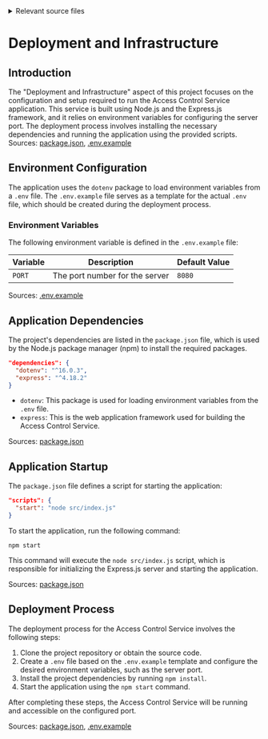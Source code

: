 <details>
<summary>Relevant source files</summary>

The following files were used as context for generating this wiki page:

- [.env.example](https://github.com/aanickode/access-control-service/blob/main/.env.example)
- [package.json](https://github.com/aanickode/access-control-service/blob/main/package.json)
</details>

# Deployment and Infrastructure

## Introduction

The "Deployment and Infrastructure" aspect of this project focuses on the configuration and setup required to run the Access Control Service application. This service is built using Node.js and the Express.js framework, and it relies on environment variables for configuring the server port. The deployment process involves installing the necessary dependencies and running the application using the provided scripts.
Sources: [package.json](https://github.com/aanickode/access-control-service/blob/main/package.json), [.env.example](https://github.com/aanickode/access-control-service/blob/main/.env.example)

## Environment Configuration

The application uses the `dotenv` package to load environment variables from a `.env` file. The `.env.example` file serves as a template for the actual `.env` file, which should be created during the deployment process.

### Environment Variables

The following environment variable is defined in the `.env.example` file:

| Variable | Description                      | Default Value |
|----------|----------------------------------|---------------|
| `PORT`   | The port number for the server   | `8080`        |

Sources: [.env.example](https://github.com/aanickode/access-control-service/blob/main/.env.example)

## Application Dependencies

The project's dependencies are listed in the `package.json` file, which is used by the Node.js package manager (npm) to install the required packages.

```json
"dependencies": {
  "dotenv": "^16.0.3",
  "express": "^4.18.2"
}
```

- `dotenv`: This package is used for loading environment variables from the `.env` file.
- `express`: This is the web application framework used for building the Access Control Service.

Sources: [package.json](https://github.com/aanickode/access-control-service/blob/main/package.json)

## Application Startup

The `package.json` file defines a script for starting the application:

```json
"scripts": {
  "start": "node src/index.js"
}
```

To start the application, run the following command:

```
npm start
```

This command will execute the `node src/index.js` script, which is responsible for initializing the Express.js server and starting the application.

Sources: [package.json](https://github.com/aanickode/access-control-service/blob/main/package.json)

## Deployment Process

The deployment process for the Access Control Service involves the following steps:

1. Clone the project repository or obtain the source code.
2. Create a `.env` file based on the `.env.example` template and configure the desired environment variables, such as the server port.
3. Install the project dependencies by running `npm install`.
4. Start the application using the `npm start` command.

After completing these steps, the Access Control Service will be running and accessible on the configured port.

Sources: [package.json](https://github.com/aanickode/access-control-service/blob/main/package.json), [.env.example](https://github.com/aanickode/access-control-service/blob/main/.env.example)